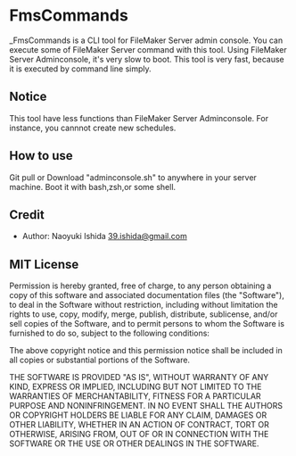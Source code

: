 FmsCommands
=========

_FmsCommands is a CLI tool for FileMaker Server admin console.
You can execute some of FileMaker Server command with this tool.
Using FileMaker Server Adminconsole, it's very slow to boot.
This tool is very fast, because it is executed by command line simply.


Notice
------

This tool have less functions than FileMaker Server Adminconsole.
For instance, you cannnot create new schedules.


How to use
------------

Git pull or Download "adminconsole.sh" to anywhere in your server machine.
Boot it with bash,zsh,or some shell.


Credit
------

* Author: Naoyuki Ishida <39.ishida@gmail.com>


MIT License
-----------

Permission is hereby granted, free of charge, to any person obtaining a copy of
this software and associated documentation files (the "Software"), to deal in
the Software without restriction, including without limitation the rights to
use, copy, modify, merge, publish, distribute, sublicense, and/or sell copies
of the Software, and to permit persons to whom the Software is furnished to do
so, subject to the following conditions:

The above copyright notice and this permission notice shall be included in all
copies or substantial portions of the Software.

THE SOFTWARE IS PROVIDED "AS IS", WITHOUT WARRANTY OF ANY KIND, EXPRESS OR
IMPLIED, INCLUDING BUT NOT LIMITED TO THE WARRANTIES OF MERCHANTABILITY,
FITNESS FOR A PARTICULAR PURPOSE AND NONINFRINGEMENT. IN NO EVENT SHALL THE
AUTHORS OR COPYRIGHT HOLDERS BE LIABLE FOR ANY CLAIM, DAMAGES OR OTHER
LIABILITY, WHETHER IN AN ACTION OF CONTRACT, TORT OR OTHERWISE, ARISING FROM,
OUT OF OR IN CONNECTION WITH THE SOFTWARE OR THE USE OR OTHER DEALINGS IN THE
SOFTWARE.
